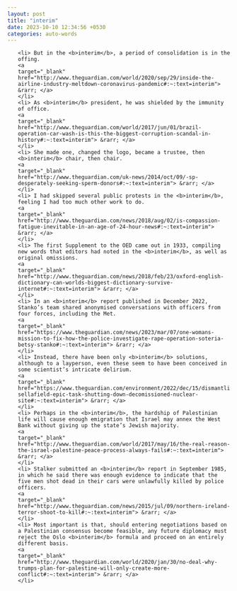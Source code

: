 ```yaml
---
layout: post
title: "interim"
date: 2023-10-10 12:34:56 +0530
categories: auto-words
---
```

<ol>

    <li> But in the <b>interim</b>, a period of consolidation is in the offing.
    <a 
    target="_blank" 
    href="http://www.theguardian.com/world/2020/sep/29/inside-the-airline-industry-meltdown-coronavirus-pandemic#:~:text=interim"> &rarr; </a>
    </li>
    <li> As <b>interim</b> president, he was shielded by the immunity of office.
    <a 
    target="_blank" 
    href="http://www.theguardian.com/world/2017/jun/01/brazil-operation-car-wash-is-this-the-biggest-corruption-scandal-in-history#:~:text=interim"> &rarr; </a>
    </li>
    <li> She made one, changed the logo, became a trustee, then <b>interim</b> chair, then chair.
    <a 
    target="_blank" 
    href="http://www.theguardian.com/uk-news/2014/oct/09/-sp-desperately-seeking-sperm-donors#:~:text=interim"> &rarr; </a>
    </li>
    <li> I had skipped several public protests in the <b>interim</b>, feeling I had too much other work to do.
    <a 
    target="_blank" 
    href="http://www.theguardian.com/news/2018/aug/02/is-compassion-fatigue-inevitable-in-an-age-of-24-hour-news#:~:text=interim"> &rarr; </a>
    </li>
    <li> The first Supplement to the OED came out in 1933, compiling new words that editors had noted in the <b>interim</b>, as well as original omissions.
    <a 
    target="_blank" 
    href="http://www.theguardian.com/news/2018/feb/23/oxford-english-dictionary-can-worlds-biggest-dictionary-survive-internet#:~:text=interim"> &rarr; </a>
    </li>
    <li> In an <b>interim</b> report published in December 2022, Stanko’s team shared anonymised conversations with officers from four forces, including the Met.
    <a 
    target="_blank" 
    href="https://www.theguardian.com/news/2023/mar/07/one-womans-mission-to-fix-how-the-police-investigate-rape-operation-soteria-betsy-stanko#:~:text=interim"> &rarr; </a>
    </li>
    <li> Instead, there have been only <b>interim</b> solutions, although to a layperson, even these seem to have been conceived in some scientist’s intricate delirium.
    <a 
    target="_blank" 
    href="https://www.theguardian.com/environment/2022/dec/15/dismantling-sellafield-epic-task-shutting-down-decomissioned-nuclear-site#:~:text=interim"> &rarr; </a>
    </li>
    <li> Perhaps in the <b>interim</b>, the hardship of Palestinian life will cause enough emigration that Israel may annex the West Bank without giving up the state’s Jewish majority.
    <a 
    target="_blank" 
    href="http://www.theguardian.com/world/2017/may/16/the-real-reason-the-israel-palestine-peace-process-always-fails#:~:text=interim"> &rarr; </a>
    </li>
    <li> Stalker submitted an <b>interim</b> report in September 1985, in which he said there was enough evidence to indicate that the five men shot dead in their cars were unlawfully killed by police officers.
    <a 
    target="_blank" 
    href="http://www.theguardian.com/news/2015/jul/09/northern-ireland-terror-shoot-to-kill#:~:text=interim"> &rarr; </a>
    </li>
    <li> Most important is that, should entering negotiations based on a Palestinian consensus become feasible, any future diplomacy must reject the Oslo <b>interim</b> formula and proceed on an entirely different basis.
    <a 
    target="_blank" 
    href="http://www.theguardian.com/world/2020/jan/30/no-deal-why-trumps-plan-for-palestine-will-only-create-more-conflict#:~:text=interim"> &rarr; </a>
    </li>